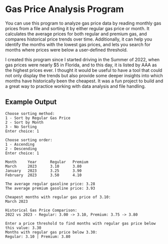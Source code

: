 # Gas Price Analysis Program
You can use this program to analyze gas price data by reading monthly gas prices from a file and sorting it by either regular gas price or month. It calculates the average prices for both regular and premium gas, and compares historical price trends over time. Additionally, it can help you identify the months with the lowest gas prices, and lets you search for months where prices were below a user-defined threshold.

I created this program since I started driving in the Summer of 2022, when gas prices were nearly $5 in Florida, and to this day, it is listed by AAA as the highest prices ever. I thought it would be useful to have a tool that could not only display the trends but also provide some deeper insights into which months have historically been the cheapest. It was a fun project to build and a great way to practice working with data analysis and file handling.

## Example Output
```
Choose sorting method:
1 - Sort by Regular Gas Price
2 - Sort by Month
3 - No Sorting
Enter choice: 1

Choose sorting order:
1 - Ascending
2 - Descending
Enter choice: 1

Month     Year      Regular   Premium    
March     2023      3.10      3.80      
January   2023      3.25      3.90      
February  2023      3.50      4.10      

The average regular gasoline price: 3.28
The average premium gasoline price: 3.93

Cheapest months with regular gas price of 3.10:
March 2023

Historical Gas Price Comparison:
2022 vs 2023 - Regular: 3.00 -> 3.10, Premium: 3.75 -> 3.80

Enter a price threshold to find months with regular gas price below this value: 3.30
Months with regular gas price below 3.30:
Regular: 3.10 | Premium: 3.80

```
